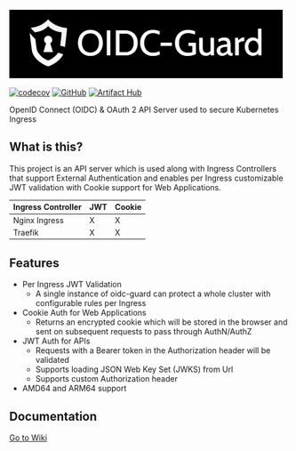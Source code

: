![Logo](/docs/icon.png)

[![codecov](https://codecov.io/gh/IvanJosipovic/OIDC-Guard/branch/main/graph/badge.svg?token=M16OFqam3T)](https://codecov.io/gh/IvanJosipovic/OIDC-Guard)
[![GitHub](https://img.shields.io/github/stars/ivanjosipovic/oidc-guard?style=social)](https://github.com/IvanJosipovic/oidc-guard)
[![Artifact Hub](https://img.shields.io/endpoint?url=https://artifacthub.io/badge/repository/oidc-guard)](https://artifacthub.io/packages/helm/oidc-guard/oidc-guard)

OpenID Connect (OIDC) & OAuth 2 API Server used to secure Kubernetes Ingress

## What is this?

This project is an API server which is used along with Ingress Controllers that support External Authentication and enables per Ingress customizable JWT validation with Cookie support for Web Applications.

| Ingress Controller | JWT | Cookie|
|---|---|---|
| Nginx Ingress | X | X |
| Traefik | X | X |

## Features

- Per Ingress JWT Validation
  - A single instance of oidc-guard can protect a whole cluster with configurable rules per Ingress
- Cookie Auth for Web Applications
  - Returns an encrypted cookie which will be stored in the browser and sent on subsequent requests to pass through AuthN/AuthZ
- JWT Auth for APIs
  - Requests with a Bearer token in the Authorization header will be validated
  - Supports loading JSON Web Key Set (JWKS) from Url
  - Supports custom Authorization header
- AMD64 and ARM64 support

## Documentation

[Go to Wiki](https://github.com/IvanJosipovic/OIDC-Guard/wiki)